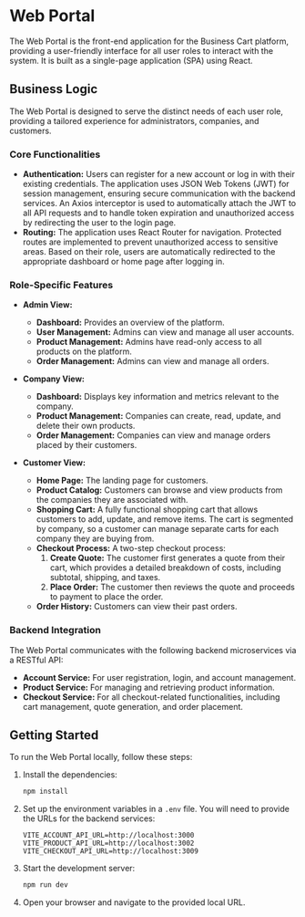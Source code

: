 # Web Portal

The Web Portal is the front-end application for the Business Cart platform, providing a user-friendly interface for all user roles to interact with the system. It is built as a single-page application (SPA) using React.

## Business Logic

The Web Portal is designed to serve the distinct needs of each user role, providing a tailored experience for administrators, companies, and customers.

### Core Functionalities

-   **Authentication:** Users can register for a new account or log in with their existing credentials. The application uses JSON Web Tokens (JWT) for session management, ensuring secure communication with the backend services. An Axios interceptor is used to automatically attach the JWT to all API requests and to handle token expiration and unauthorized access by redirecting the user to the login page.
-   **Routing:** The application uses React Router for navigation. Protected routes are implemented to prevent unauthorized access to sensitive areas. Based on their role, users are automatically redirected to the appropriate dashboard or home page after logging in.

### Role-Specific Features

-   **Admin View:**
    -   **Dashboard:** Provides an overview of the platform.
    -   **User Management:** Admins can view and manage all user accounts.
    -   **Product Management:** Admins have read-only access to all products on the platform.
    -   **Order Management:** Admins can view and manage all orders.

-   **Company View:**
    -   **Dashboard:** Displays key information and metrics relevant to the company.
    -   **Product Management:** Companies can create, read, update, and delete their own products.
    -   **Order Management:** Companies can view and manage orders placed by their customers.

-   **Customer View:**
    -   **Home Page:** The landing page for customers.
    -   **Product Catalog:** Customers can browse and view products from the companies they are associated with.
    -   **Shopping Cart:** A fully functional shopping cart that allows customers to add, update, and remove items. The cart is segmented by company, so a customer can manage separate carts for each company they are buying from.
    -   **Checkout Process:** A two-step checkout process:
        1.  **Create Quote:** The customer first generates a quote from their cart, which provides a detailed breakdown of costs, including subtotal, shipping, and taxes.
        2.  **Place Order:** The customer then reviews the quote and proceeds to payment to place the order.
    -   **Order History:** Customers can view their past orders.

### Backend Integration

The Web Portal communicates with the following backend microservices via a RESTful API:

-   **Account Service:** For user registration, login, and account management.
-   **Product Service:** For managing and retrieving product information.
-   **Checkout Service:** For all checkout-related functionalities, including cart management, quote generation, and order placement.

## Getting Started

To run the Web Portal locally, follow these steps:

1.  Install the dependencies:
    ```bash
    npm install
    ```
2.  Set up the environment variables in a `.env` file. You will need to provide the URLs for the backend services:
    ```
    VITE_ACCOUNT_API_URL=http://localhost:3000
    VITE_PRODUCT_API_URL=http://localhost:3002
    VITE_CHECKOUT_API_URL=http://localhost:3009
    ```
3.  Start the development server:
    ```bash
    npm run dev
    ```
4.  Open your browser and navigate to the provided local URL.
